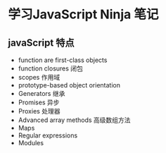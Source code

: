 # 学习JavaScript Ninja 笔记
## javaScript 特点
- function are first-class objects
- function closures 闭包
- scopes 作用域
- prototype-based object orientation
- Generators 继承
- Promises 异步
- Proxies 处理器
- Advanced array methods 高级数组方法
- Maps 
- Regular expressions
- Modules

